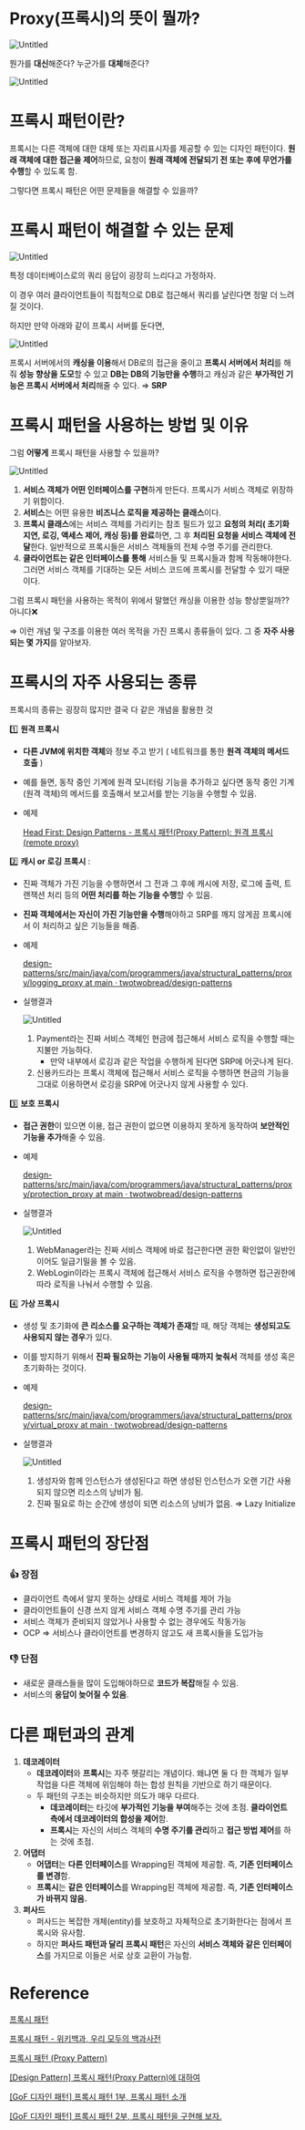 # Proxy(프록시)의 뜻이 뭘까?

![Untitled](https://s3.us-west-2.amazonaws.com/secure.notion-static.com/ab15f184-250e-4dd0-b75d-df6d89ecc9d6/Untitled.png?X-Amz-Algorithm=AWS4-HMAC-SHA256&X-Amz-Content-Sha256=UNSIGNED-PAYLOAD&X-Amz-Credential=AKIAT73L2G45EIPT3X45%2F20221115%2Fus-west-2%2Fs3%2Faws4_request&X-Amz-Date=20221115T022620Z&X-Amz-Expires=86400&X-Amz-Signature=95d96ae3c3233a3054bd830500c23e16bec9492fc30fb01c90389f2d0d67cfc8&X-Amz-SignedHeaders=host&response-content-disposition=filename%3D%22Untitled.png%22&x-id=GetObject)

뭔가를 **대신**해준다? 누군가를 **대체**해준다?

![Untitled](https://s3.us-west-2.amazonaws.com/secure.notion-static.com/3d074e37-748f-4b67-aa78-f913e4d15c6c/Untitled.png?X-Amz-Algorithm=AWS4-HMAC-SHA256&X-Amz-Content-Sha256=UNSIGNED-PAYLOAD&X-Amz-Credential=AKIAT73L2G45EIPT3X45%2F20221115%2Fus-west-2%2Fs3%2Faws4_request&X-Amz-Date=20221115T022636Z&X-Amz-Expires=86400&X-Amz-Signature=238160ba3938785749905731444fbc15ab1f2902ce3b4db5adb6ce5225df08ef&X-Amz-SignedHeaders=host&response-content-disposition=filename%3D%22Untitled.png%22&x-id=GetObject)

# 프록시 패턴이란?

프록시는 다른 객체에 대한 대체 또는 자리표시자를 제공할 수 있는 디자인 패턴이다.  **원래 객체에 대한 접근을 제어**하므로, 요청이 **원래 객체에 전달되기 전 또는 후에 무언가를 수행**할 수 있도록 함.

그렇다면 프록시 패턴은 어떤 문제들을 해결할 수 있을까?

# 프록시 패턴이 해결할 수 있는 문제

![Untitled](https://s3.us-west-2.amazonaws.com/secure.notion-static.com/169e2f88-c40d-456f-9f33-17ab004228f1/Untitled.png?X-Amz-Algorithm=AWS4-HMAC-SHA256&X-Amz-Content-Sha256=UNSIGNED-PAYLOAD&X-Amz-Credential=AKIAT73L2G45EIPT3X45%2F20221115%2Fus-west-2%2Fs3%2Faws4_request&X-Amz-Date=20221115T022652Z&X-Amz-Expires=86400&X-Amz-Signature=dbcc8c9e2ee2bc0b2ae4b26ba0b0897a5937cd3a6ca0f6496c857d2586977c2b&X-Amz-SignedHeaders=host&response-content-disposition=filename%3D%22Untitled.png%22&x-id=GetObject)

특정 데이터베이스로의 쿼리 응답이 굉장히 느리다고 가정하자.

이 경우 여러 클라이언트들이 직접적으로 DB로 접근해서 쿼리를 날린다면 정말 더 느려질 것이다.

하지만 만약 아래와 같이 프록시 서버를 둔다면,

![Untitled](https://s3.us-west-2.amazonaws.com/secure.notion-static.com/4d82747d-514f-401e-8e79-fd45d6189380/Untitled.png?X-Amz-Algorithm=AWS4-HMAC-SHA256&X-Amz-Content-Sha256=UNSIGNED-PAYLOAD&X-Amz-Credential=AKIAT73L2G45EIPT3X45%2F20221115%2Fus-west-2%2Fs3%2Faws4_request&X-Amz-Date=20221115T022707Z&X-Amz-Expires=86400&X-Amz-Signature=8dc3158527439e3f92d089bea432b3b64391d014b4d7624f996bc6381d523a42&X-Amz-SignedHeaders=host&response-content-disposition=filename%3D%22Untitled.png%22&x-id=GetObject)

프록시 서버에서의 **캐싱을 이용**해서 DB로의 접근을 줄이고 **프록시 서버에서 처리**를 해줘 **성능 향상을 도모**할 수 있고 **DB는 DB의 기능만을 수행**하고 캐싱과 같은 **부가적인 기능은 프록시 서버에서 처리**해줄 수 있다. ⇒ **SRP**

# 프록시 패턴을 사용하는 방법 및 이유

그럼 **어떻게** 프록시 패턴을 사용할 수 있을까?

![Untitled](https://s3.us-west-2.amazonaws.com/secure.notion-static.com/6defda28-1b02-404a-ba7f-aaa0e5dcfd5d/Untitled.png?X-Amz-Algorithm=AWS4-HMAC-SHA256&X-Amz-Content-Sha256=UNSIGNED-PAYLOAD&X-Amz-Credential=AKIAT73L2G45EIPT3X45%2F20221115%2Fus-west-2%2Fs3%2Faws4_request&X-Amz-Date=20221115T022722Z&X-Amz-Expires=86400&X-Amz-Signature=e4a34ba7e4009995da60c6349f2a14316b27c6a7de83255c72c0c461c47ba865&X-Amz-SignedHeaders=host&response-content-disposition=filename%3D%22Untitled.png%22&x-id=GetObject)

1. **서비스 객체가 어떤 인터페이스를 구현**하게 만든다. 프록시가 서비스 객체로 위장하기 위함이다.
2. **서비스**는 어떤 유용한 **비즈니스 로직을 제공하는 클래스**이다.
3. **프록시 클래스**에는 서비스 객체를 가리키는 참조 필드가 있고 **요청의 처리( 초기화 지연, 로깅, 액세스 제어, 캐싱 등)를 완료**하면, 그 후 **처리된 요청을 서비스 객체에 전달**한다. 일반적으로 프록시들은 서비스 객체들의 전체 수명 주기를 관리한다.
4. **클라이언트는 같은 인터페이스를 통해** 서비스들 및 프록시들과 함께 작동해야한다. 그러면 서비스 객체를 기대하는 모든 서비스 코드에 프록시를 전달할 수 있기 때문이다.

그럼 프록시 패턴을 사용하는 목적이 위에서 말했던 캐싱을 이용한 성능 향상뿐일까?? 아니다❌

⇒ 이런 개념 및 구조를 이용한 여러 목적을 가진 프록시 종류들이 있다. 그 중 **자주 사용되는 몇 가지**를 알아보자.

# 프록시의 자주 사용되는 종류

프록시의 종류는 굉장히 많지만 결국 다 같은 개념을 활용한 것

1️⃣ **원격 프록시**

- **다른 JVM에 위치한 객체**와 정보 주고 받기 ( 네트워크를 통한 **원격 객체의 메서드 호출** )
- 예를 들면, 동작 중인 기계에 원격 모니터링 기능을 추가하고 싶다면 동작 중인 기계(원격 객체)의 메서드를 호출해서 보고서를 받는 기능을 수행할 수 있음.
- 예제
    
    [Head First: Design Patterns - 프록시 패턴(Proxy Pattern): 원격 프록시(remote proxy)](https://gre-eny.tistory.com/253)
    

2️⃣ **캐시 or 로깅 프록시** : 

- 진짜 객체가 가진 기능을 수행하면서 그 전과 그 후에 캐시에 저장, 로그에 출력, 트랜잭션 처리 등의 **어떤 처리를 하는 기능을 수행**할 수 있음.
- **진짜 객체에서는 자신이 가진 기능만을 수행**해야하고 SRP를 깨지 않게끔 프록시에서 이 처리하고 싶은 기능들을 해줌.
- 예제
    
    [design-patterns/src/main/java/com/programmers/java/structural_patterns/proxy/logging_proxy at main · twotwobread/design-patterns](https://github.com/twotwobread/design-patterns/tree/main/src/main/java/com/programmers/java/structural_patterns/proxy/logging_proxy)
    
- 실행결과
    
    ![Untitled](https://s3.us-west-2.amazonaws.com/secure.notion-static.com/1d6678a0-ba05-4de9-8bbc-6f45e8401258/Untitled.png?X-Amz-Algorithm=AWS4-HMAC-SHA256&X-Amz-Content-Sha256=UNSIGNED-PAYLOAD&X-Amz-Credential=AKIAT73L2G45EIPT3X45%2F20221115%2Fus-west-2%2Fs3%2Faws4_request&X-Amz-Date=20221115T022802Z&X-Amz-Expires=86400&X-Amz-Signature=a75d5c9a895f7e9aa87103f2081e9ad37a9c0cf39a9f818fa8636929795747e1&X-Amz-SignedHeaders=host&response-content-disposition=filename%3D%22Untitled.png%22&x-id=GetObject)
    
    1. Payment라는 진짜 서비스 객체인 현금에 접근해서 서비스 로직을 수행할 때는 지불만 가능하다.
        - 만약 내부에서 로깅과 같은 작업을 수행하게 된다면 SRP에 어긋나게 된다.
    2. 신용카드라는 프록시 객체에 접근해서 서비스 로직을 수행하면 현금의 기능을 그대로 이용하면서 로깅을 SRP에 어긋나지 않게 사용할 수 있다.

3️⃣ **보호 프록시** 

- **접근 권한**이 있으면 이용, 접근 권한이 없으면 이용하지 못하게 동작하여 **보안적인 기능을 추가**해줄 수 있음.
- 예제
    
    [design-patterns/src/main/java/com/programmers/java/structural_patterns/proxy/protection_proxy at main · twotwobread/design-patterns](https://github.com/twotwobread/design-patterns/tree/main/src/main/java/com/programmers/java/structural_patterns/proxy/protection_proxy)
    
- 실행결과
    
    ![Untitled](https://s3.us-west-2.amazonaws.com/secure.notion-static.com/39f1b501-fdb5-444d-b2b2-82fd7ae63bfd/Untitled.png?X-Amz-Algorithm=AWS4-HMAC-SHA256&X-Amz-Content-Sha256=UNSIGNED-PAYLOAD&X-Amz-Credential=AKIAT73L2G45EIPT3X45%2F20221115%2Fus-west-2%2Fs3%2Faws4_request&X-Amz-Date=20221115T022814Z&X-Amz-Expires=86400&X-Amz-Signature=57a6343aa541ffd54361acfe0ba9e8c2a363f3d8be7ead6fd1f410c9c883810b&X-Amz-SignedHeaders=host&response-content-disposition=filename%3D%22Untitled.png%22&x-id=GetObject)
    
    1. WebManager라는 진짜 서비스 객체에 바로 접근한다면 권한 확인없이 일반인이어도 일급기밀을 볼 수 있음.
    2. WebLogin이라는 프록시 객체에 접근해서 서비스 로직을 수행하면 접근권한에 따라 로직을 나눠서 수행할 수 있음.

4️⃣ **가상 프록시** 

- 생성 및 초기화에 **큰 리소스를 요구하는 객체가 존재**할 때, 해당 객체는 **생성되고도 사용되지 않는 경우**가 있다.
- 이를 방지하기 위해서 **진짜 필요하는 기능이 사용될 때까지 늦춰서** 객체를 생성 혹은 초기화하는 것이다.
- 예제
    
    [design-patterns/src/main/java/com/programmers/java/structural_patterns/proxy/virtual_proxy at main · twotwobread/design-patterns](https://github.com/twotwobread/design-patterns/tree/main/src/main/java/com/programmers/java/structural_patterns/proxy/virtual_proxy)
    
- 실행결과
    
    ![Untitled](https://s3.us-west-2.amazonaws.com/secure.notion-static.com/6ec9054e-bd96-49d2-afd6-2105ef2f7825/Untitled.png?X-Amz-Algorithm=AWS4-HMAC-SHA256&X-Amz-Content-Sha256=UNSIGNED-PAYLOAD&X-Amz-Credential=AKIAT73L2G45EIPT3X45%2F20221115%2Fus-west-2%2Fs3%2Faws4_request&X-Amz-Date=20221115T022831Z&X-Amz-Expires=86400&X-Amz-Signature=abe53afef004263d0c9ba36065087ec4fe3a20d9c3c8217e801da99627ba4d83&X-Amz-SignedHeaders=host&response-content-disposition=filename%3D%22Untitled.png%22&x-id=GetObject)
    
    1. 생성자와 함께 인스턴스가 생성된다고 하면 생성된 인스턴스가 오랜 기간 사용되지 않으면 리소스의 낭비가 됨.
    2. 진짜 필요로 하는 순간에 생성이 되면 리소스의 낭비가 없음. ⇒ Lazy Initialize

# 프록시 패턴의 장단점

### 👍 **장점**

- 클라이언트 측에서 알지 못하는 상태로 서비스 객체를 제어 가능
- 클라이언트들이 신경 쓰지 않게 서비스 객체 수명 주기를 관리 가능
- 서비스 객체가 준비되지 않았거나 사용할 수 없는 경우에도 작동가능
- OCP ⇒ 서비스나 클라이언트를 변경하지 않고도 새 프록시들을 도입가능

### 👎 **단점**

- 새로운 클래스들을 많이 도입해야하므로 **코드가 복잡**해질 수 있음.
- 서비스의 **응답이 늦어질 수 있음**.

# 다른 패턴과의 관계

1. **데코레이터**
    - **데코레이터**와 **프록시**는 자주 헷갈리는 개념이다.  왜냐면 둘 다 한 객체가 일부 작업을 다른 객체에 위임해야 하는 합성 원칙을 기반으로 하기 때문이다.
    - 두 패턴의 구조는 비슷하지만 의도가 매우 다르다.
        - **데코레이터**는 타깃에 **부가적인 기능을 부여**해주는 것에 초점. **클라이언트 측에서 데코레이터의 합성을 제어**함.
        - **프록시**는 자신의 서비스 객체의 **수명 주기를 관리**하고 **접근 방법 제어**를 하는 것에 초점.
2. **어댑터**
    - **어댑터**는 **다른 인터페이스**를 Wrapping된 객체에 제공함. 즉, **기존 인터페이스를 변경**함.
    - **프록시**는 **같은 인터페이스**를 Wrapping된 객체에 제공함. 즉, **기존 인터페이스가 바뀌지 않음.**
3. **퍼사드**
    - 퍼사드는 복잡한 개체(entity)를 보호하고 자체적으로 초기화한다는 점에서 프록시와 유사함.
    - 하지만 **퍼사드 패턴과 달리** **프록시 패턴**은 자신의 **서비스 객체와 같은 인터페이스**를 가지므로 이들은 서로 상호 교환이 가능함.

# Reference

[프록시 패턴](https://refactoring.guru/ko/design-patterns/proxy)

[프록시 패턴 - 위키백과, 우리 모두의 백과사전](https://ko.wikipedia.org/wiki/%ED%94%84%EB%A1%9D%EC%8B%9C_%ED%8C%A8%ED%84%B4)

[프록시 패턴 (Proxy Pattern)](https://johngrib.github.io/wiki/pattern/proxy/)

[[Design Pattern] 프록시 패턴(Proxy Pattern)에 대하여](https://coding-factory.tistory.com/711)

[[GoF 디자인 패턴] 프록시 패턴 1부, 프록시 패턴 소개](https://www.youtube.com/watch?v=tes_ekyB6U8)

[[GoF 디자인 패턴] 프록시 패턴 2부, 프록시 패턴을 구현해 보자.](https://www.youtube.com/watch?v=267d9IfwRdc)
